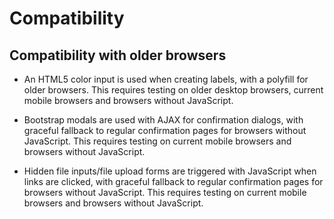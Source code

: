 # Compatibility

## Compatibility with older browsers

  * An HTML5 color input is used when creating labels, with a polyfill for older browsers. This requires testing on older desktop browsers, current mobile browsers and browsers without JavaScript.

  * Bootstrap modals are used with AJAX for confirmation dialogs, with graceful fallback to regular confirmation pages for browsers without JavaScript. This requires testing on current mobile browsers and browsers without JavaScript.

  * Hidden file inputs/file upload forms are triggered with JavaScript when links are clicked, with graceful fallback to regular confirmation pages for browsers without JavaScript. This requires testing on current mobile browsers and browsers without JavaScript. 